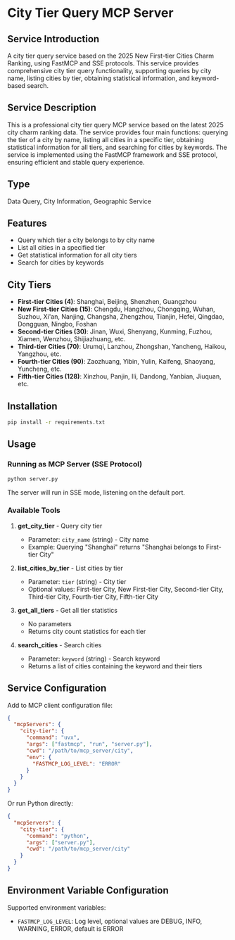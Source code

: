 # City Tier Query MCP Server

## Service Introduction

A city tier query service based on the 2025 New First-tier Cities Charm Ranking, using FastMCP and SSE protocols. This service provides comprehensive city tier query functionality, supporting queries by city name, listing cities by tier, obtaining statistical information, and keyword-based search.

## Service Description

This is a professional city tier query MCP service based on the latest 2025 city charm ranking data. The service provides four main functions: querying the tier of a city by name, listing all cities in a specific tier, obtaining statistical information for all tiers, and searching for cities by keywords. The service is implemented using the FastMCP framework and SSE protocol, ensuring efficient and stable query experience.

## Type

Data Query, City Information, Geographic Service

## Features

- Query which tier a city belongs to by city name
- List all cities in a specified tier
- Get statistical information for all city tiers
- Search for cities by keywords

## City Tiers

- **First-tier Cities (4)**: Shanghai, Beijing, Shenzhen, Guangzhou
- **New First-tier Cities (15)**: Chengdu, Hangzhou, Chongqing, Wuhan, Suzhou, Xi'an, Nanjing, Changsha, Zhengzhou, Tianjin, Hefei, Qingdao, Dongguan, Ningbo, Foshan
- **Second-tier Cities (30)**: Jinan, Wuxi, Shenyang, Kunming, Fuzhou, Xiamen, Wenzhou, Shijiazhuang, etc.
- **Third-tier Cities (70)**: Urumqi, Lanzhou, Zhongshan, Yancheng, Haikou, Yangzhou, etc.
- **Fourth-tier Cities (90)**: Zaozhuang, Yibin, Yulin, Kaifeng, Shaoyang, Yuncheng, etc.
- **Fifth-tier Cities (128)**: Xinzhou, Panjin, Ili, Dandong, Yanbian, Jiuquan, etc.

## Installation

```bash
pip install -r requirements.txt
```

## Usage

### Running as MCP Server (SSE Protocol)

```bash
python server.py
```

The server will run in SSE mode, listening on the default port.

### Available Tools

1. **get_city_tier** - Query city tier
   - Parameter: `city_name` (string) - City name
   - Example: Querying "Shanghai" returns "Shanghai belongs to First-tier City"

2. **list_cities_by_tier** - List cities by tier
   - Parameter: `tier` (string) - City tier
   - Optional values: First-tier City, New First-tier City, Second-tier City, Third-tier City, Fourth-tier City, Fifth-tier City

3. **get_all_tiers** - Get all tier statistics
   - No parameters
   - Returns city count statistics for each tier

4. **search_cities** - Search cities
   - Parameter: `keyword` (string) - Search keyword
   - Returns a list of cities containing the keyword and their tiers

## Service Configuration

Add to MCP client configuration file:

```json
{
  "mcpServers": {
    "city-tier": {
      "command": "uvx",
      "args": ["fastmcp", "run", "server.py"],
      "cwd": "/path/to/mcp_server/city",
      "env": {
        "FASTMCP_LOG_LEVEL": "ERROR"
      }
    }
  }
}
```

Or run Python directly:

```json
{
  "mcpServers": {
    "city-tier": {
      "command": "python",
      "args": ["server.py"],
      "cwd": "/path/to/mcp_server/city"
    }
  }
}
```

## Environment Variable Configuration

Supported environment variables:

- `FASTMCP_LOG_LEVEL`: Log level, optional values are DEBUG, INFO, WARNING, ERROR, default is ERROR